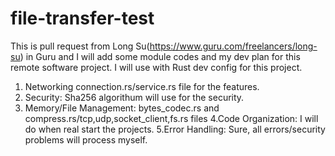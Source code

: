 # file-transfer-test
This is pull request from Long Su(https://www.guru.com/freelancers/long-su) in Guru and I will add some module codes and my dev plan for this remote software project.
I will use with Rust dev config for this project.
1. Networking
connection.rs/service.rs file for the features.
2. Security:
Sha256 algorithum will use for the security.
3. Memory/File Management:
bytes_codec.rs and compress.rs/tcp,udp,socket_client,fs.rs files
4.Code Organization:
I will do when real start the projects.
5.Error Handling:
Sure, all errors/security problems will process myself.